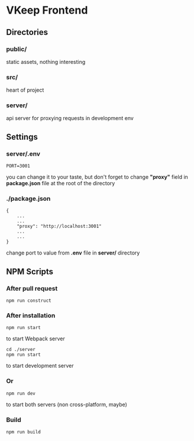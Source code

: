 # VKeep Frontend

## Directories

### public/

static assets, nothing interesting

### src/

heart of project

### server/

api server for proxying requests in development env

## Settings

### server/.env

```
PORT=3001
```

you can change it to your taste, but don't forget to change **"proxy"** field in **package.json** file at the root of the directory

### ./package.json

```
{
    ...
    ...
    "proxy": "http://localhost:3001"
    ...
    ...
}
```

change port to value from **.env** file in **server/** directory

## NPM Scripts

### **After pull request**

```
npm run construct
```

### **After installation**

```
npm run start
```

to start Webpack server

```
cd ./server
npm run start
```

to start development server

### **Or**

```
npm run dev
```

to start both servers (non cross-platform, maybe)

### **Build**

```
npm run build
```